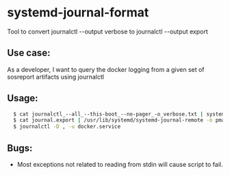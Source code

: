 # systemd-journal-format

Tool to convert journalctl --output verbose to journalctl --output export

## Use case:
  As a developer, I want to query the docker logging from a given set of sosreport artifacts using journalctl


## Usage:

```sh
  $ cat journalctl_--all_--this-boot_--no-pager_-o_verbose.txt | systemd-journal-reformat >journal.export
  $ cat journal.export | /usr/lib/systemd/systemd-journal-remote -o pmaddocks.journal -
  $ journalctl -D , -u docker.service
```

## Bugs:
 * Most exceptions not related to reading from stdin will cause script to fail.
